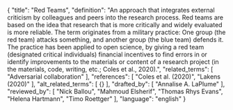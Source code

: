 {
  "title": "Red Teams",
  "definition": "An approach that integrates external criticism by colleagues and peers into the research process. Red teams are based on the idea that research that is more critically and widely evaluated is more reliable. The term originates from a military practice: One group (the red team) attacks something, and another group (the blue team) defends it. The practice has been applied to open science, by giving a red team (designated critical individuals) financial incentives to find errors in or identify improvements to the materials or content of a research project (in the materials, code, writing, etc.; Coles et al., 2020).",
  "related_terms": [
    "Adversarial collaboration"
  ],
  "references": [
    "Coles et al. (2020)",
    "Lakens (2020)"
  ],
  "alt_related_terms": [
    {}
  ],
  "drafted_by": [
    "Annalise A. LaPlume"
  ],
  "reviewed_by": [
    "Nick Ballou",
    "Mahmoud Elsherif",
    "Thomas Rhys Evans",
    "Helena Hartmann",
    "Timo Roettger"
  ],
  "language": "english"
}
